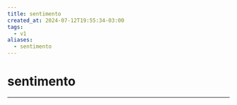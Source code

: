 ```yaml
---
title: sentimento
created_at: 2024-07-12T19:55:34-03:00
tags:
  - v1
aliases:
  - sentimento
---
```

# sentimento
---

